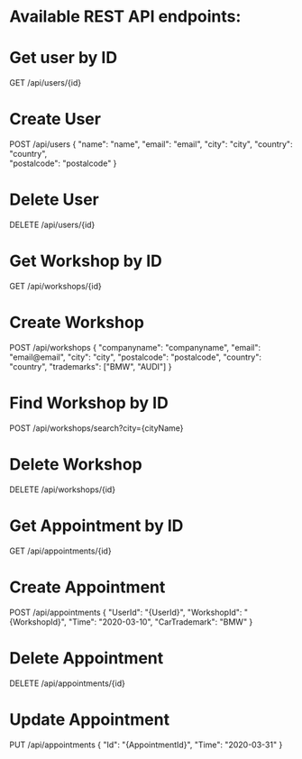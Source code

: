 # Available REST API endpoints:

# Get user by ID
GET /api/users/{id}

# Create User
POST /api/users
{
	"name": "name",
	"email": "email",
	"city":  "city",
	"country":  "country",	
	"postalcode":  "postalcode"
}

# Delete User
DELETE /api/users/{id}

# Get Workshop by ID
GET /api/workshops/{id}

# Create Workshop
POST /api/workshops
{
	"companyname": "companyname",
	"email": "email@email",
	"city": "city",
	"postalcode": "postalcode",
	"country": "country",
	"trademarks": ["BMW", "AUDI"]
}

# Find Workshop by ID
POST /api/workshops/search?city={cityName}

# Delete Workshop
DELETE /api/workshops/{id}

# Get Appointment by ID
GET /api/appointments/{id}

# Create Appointment
POST /api/appointments
{
	"UserId": "{UserId}",
	"WorkshopId": "{WorkshopId}",
	"Time": "2020-03-10",
	"CarTrademark": "BMW"
}

# Delete Appointment
DELETE /api/appointments/{id}

# Update Appointment
PUT /api/appointments
{
	"Id": "{AppointmentId}",
	"Time": "2020-03-31"
}
